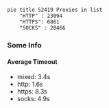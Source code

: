 
```mermaid
pie title 52419 Proxies in list
    "HTTP" : 23094
    "HTTPS": 6861
    "SOCKS" : 28466
```

### Some Info
#### Average Timeout

- mixed: 3.4s
- http: 1.6s
- https: 8.3s
- socks: 4.9s